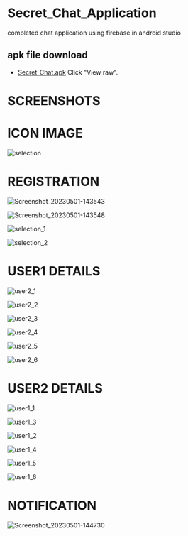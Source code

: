 # Secret_Chat_Application
completed chat application using firebase in android studio 
 
 ## apk file download
  * [Secret_Chat.apk](Secret_Chat) Click "View raw".

# SCREENSHOTS 

# ICON IMAGE

![selection](https://user-images.githubusercontent.com/121479325/235435220-6961fd0c-52d9-4691-9722-8084d4b180fe.png)

# REGISTRATION

![Screenshot_20230501-143543](https://user-images.githubusercontent.com/121479325/235435202-84775c2d-93b2-4ec5-866d-659acbe108e8.jpg)

![Screenshot_20230501-143548](https://user-images.githubusercontent.com/121479325/235435204-fa98482b-222f-46f3-bb43-f8baf8692aaa.jpg)

![selection_1](https://user-images.githubusercontent.com/121479325/235436488-24b8fce4-c584-4f5e-a033-50362e260b15.png)

![selection_2](https://user-images.githubusercontent.com/121479325/235436492-6722d39a-5719-402e-a62e-3e2a5017c249.png)

# USER1 DETAILS 

![user2_1](https://user-images.githubusercontent.com/121479325/236098962-9a45236d-c46d-4a04-86ad-52ac9ecf1c62.jpg)

![user2_2](https://user-images.githubusercontent.com/121479325/236098987-94447d51-15fe-4f6f-a18e-505336957b07.jpg)

![user2_3](https://user-images.githubusercontent.com/121479325/236098960-1c3c4091-09cf-4332-af95-593ed70007e3.jpg)

![user2_4](https://user-images.githubusercontent.com/121479325/236098979-c4f92c09-2941-41d3-8536-e51d5b71f2eb.jpg)

![user2_5](https://user-images.githubusercontent.com/121479325/236098975-767ecafb-ead9-4575-919f-0cb551215ac0.jpg)

![user2_6](https://user-images.githubusercontent.com/121479325/236098972-ffecf21a-a578-43a8-8057-077389a95437.jpg)

# USER2 DETAILS 

![user1_1](https://user-images.githubusercontent.com/121479325/236098964-791aa3dc-10a6-4d59-8959-6fd38cd498f0.jpg)

![user1_3](https://user-images.githubusercontent.com/121479325/236098954-b6db9409-bf44-4d0a-bdb7-6aab62b7a555.jpg)

![user1_2](https://user-images.githubusercontent.com/121479325/236098990-f61254a1-8694-434e-9e6d-2389903c01c9.jpg)

![user1_4](https://user-images.githubusercontent.com/121479325/236098984-253a23b1-638e-43eb-8650-1efd0e6c94ac.jpg)

![user1_5](https://user-images.githubusercontent.com/121479325/236098973-1061ebc2-e351-4d3e-acf4-8ce21c0f99f9.jpg)

![user1_6](https://user-images.githubusercontent.com/121479325/236098970-415c7304-5f20-43c6-8611-1abb569287fb.jpg)

# NOTIFICATION

![Screenshot_20230501-144730](https://user-images.githubusercontent.com/121479325/235435217-13072ed4-2383-4eec-bfc3-7a25b971be5e.jpg)
